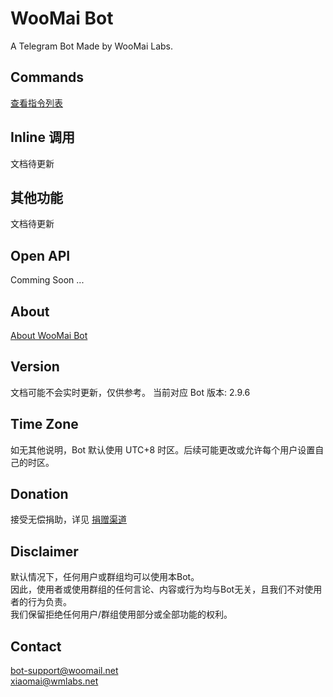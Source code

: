 # WooMai Bot

A Telegram Bot Made by WooMai Labs.

## Commands

[查看指令列表](Manual/Commands/index.md)

## Inline 调用

文档待更新

## 其他功能

文档待更新

## Open API

Comming Soon ...

## About

[About WooMai Bot](About.md)

## Version

文档可能不会实时更新，仅供参考。
当前对应 Bot 版本: 2.9.6

## Time Zone

如无其他说明，Bot 默认使用 UTC+8 时区。后续可能更改或允许每个用户设置自己的时区。

## Donation

接受无偿捐助，详见 [捐赠渠道](Donate.md)

## Disclaimer

默认情况下，任何用户或群组均可以使用本Bot。<br>
因此，使用者或使用群组的任何言论、内容或行为均与Bot无关，且我们不对使用者的行为负责。<br>
我们保留拒绝任何用户/群组使用部分或全部功能的权利。<br>

## Contact

bot-support@woomail.net<br>
xiaomai@wmlabs.net

